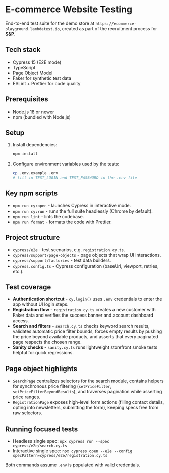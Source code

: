 # E-commerce Website Testing

End-to-end test suite for the demo store at `https://ecommerce-playground.lambdatest.io`, created as part of the recruitment process for **S&P**.

## Tech stack

- Cypress 15 (E2E mode)
- TypeScript
- Page Object Model
- Faker for synthetic test data
- ESLint + Prettier for code quality

## Prerequisites

- Node.js 18 or newer
- npm (bundled with Node.js)

## Setup

1. Install dependencies:
   ```bash
   npm install
   ```
2. Configure environment variables used by the tests:
   ```bash
   cp .env.example .env
   # fill in TEST_LOGIN and TEST_PASSWORD in the .env file
   ```

## Key npm scripts

- `npm run cy:open` - launches Cypress in interactive mode.
- `npm run cy:run` - runs the full suite headlessly (Chrome by default).
- `npm run lint` - lints the codebase.
- `npm run format` - formats the code with Prettier.

## Project structure

- `cypress/e2e` - test scenarios, e.g. `registration.cy.ts`.
- `cypress/support/page-objects` - page objects that wrap UI interactions.
- `cypress/support/factories` - test data builders.
- `cypress.config.ts` - Cypress configuration (baseUrl, viewport, retries, etc.).

## Test coverage

- **Authentication shortcut** - `cy.login()` uses `.env` credentials to enter the app without UI login steps.
- **Registration flow** - `registration.cy.ts` creates a new customer with Faker data and verifies the success banner and account dashboard access.
- **Search and filters** - `search.cy.ts` checks keyword search results, validates automatic price filter bounds, forces empty results by pushing the price beyond available products, and asserts that every paginated page respects the chosen range.
- **Sanity checks** - `sanity.cy.ts` runs lightweight storefront smoke tests helpful for quick regressions.

## Page object highlights

- `SearchPage` centralizes selectors for the search module, contains helpers for synchronous price filtering (`setPriceFilter`, `setPriceFilterBeyondResults`), and traverses pagination while asserting price ranges.
- `RegistrationPage` exposes high-level form actions (filling contact details, opting into newsletters, submitting the form), keeping specs free from raw selectors.

## Running focused tests

- Headless single spec: `npx cypress run --spec cypress/e2e/search.cy.ts`
- Interactive single spec: `npx cypress open --e2e --config specPattern=cypress/e2e/registration.cy.ts`

Both commands assume `.env` is populated with valid credentials.
